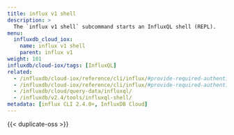 ```yaml
---
title: influx v1 shell
description: >
  The `influx v1 shell` subcommand starts an InfluxQL shell (REPL).
menu:
  influxdb_cloud_iox:
    name: influx v1 shell
    parent: influx v1
weight: 101
influxdb/cloud-iox/tags: [InfluxQL]
related:
  - /influxdb/cloud-iox/reference/cli/influx/#provide-required-authentication-credentials, influx CLI—Provide required authentication credentials
  - /influxdb/cloud-iox/reference/cli/influx/#provide-required-authentication-credentials, influx CLI—Provide required authentication credentials
  - /influxdb/cloud/query-data/influxql/
  - /influxdb/v2.4/tools/influxql-shell/
metadata: [influx CLI 2.4.0+, InfluxDB Cloud]
---
```


{{< duplicate-oss >}}
